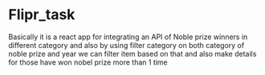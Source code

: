 # Flipr_task
Basically it is a react app for integrating an API of Noble prize winners in different category and also by using filter category on both category of noble prize and year we can filter item based on that and also make details for those have won nobel prize more than 1 time
